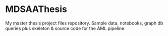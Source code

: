 # MDSAAThesis
My master thesis project files repository.
Sample data, notebooks, graph db queries plus skeleton & source code for the AML pipeline.

